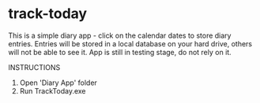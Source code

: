 # track-today
This is a simple diary app - click on the calendar dates to store diary entries. Entries will be stored in a local database on your hard drive, others will not be able to see it. App is still in testing stage, do not rely on it.

INSTRUCTIONS
1. Open 'Diary App' folder
2. Run TrackToday.exe
